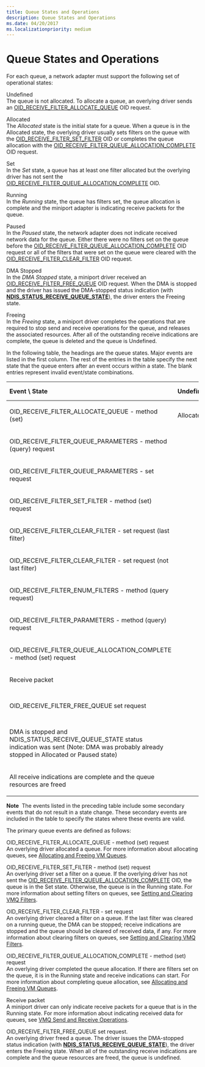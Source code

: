 ```yaml
---
title: Queue States and Operations
description: Queue States and Operations
ms.date: 04/20/2017
ms.localizationpriority: medium
---
```


# Queue States and Operations





For each queue, a network adapter must support the following set of operational states:

<a href="" id="undefined"></a>Undefined  
The queue is not allocated. To allocate a queue, an overlying driver sends an [OID\_RECEIVE\_FILTER\_ALLOCATE\_QUEUE](./oid-receive-filter-allocate-queue.md) OID request.

<a href="" id="allocated"></a>Allocated  
The *Allocated* state is the initial state for a queue. When a queue is in the Allocated state, the overlying driver usually sets filters on the queue with the [OID\_RECEIVE\_FILTER\_SET\_FILTER](./oid-receive-filter-set-filter.md) OID or completes the queue allocation with the [OID\_RECEIVE\_FILTER\_QUEUE\_ALLOCATION\_COMPLETE](./oid-receive-filter-queue-allocation-complete.md) OID request.

<a href="" id="set"></a>Set  
In the *Set* state, a queue has at least one filter allocated but the overlying driver has not sent the [OID\_RECEIVE\_FILTER\_QUEUE\_ALLOCATION\_COMPLETE](./oid-receive-filter-queue-allocation-complete.md) OID.

<a href="" id="running"></a>Running  
In the *Running* state, the queue has filters set, the queue allocation is complete and the miniport adapter is indicating receive packets for the queue.

<a href="" id="paused"></a>Paused  
In the *Paused* state, the network adapter does not indicate received network data for the queue. Either there were no filters set on the queue before the [OID\_RECEIVE\_FILTER\_QUEUE\_ALLOCATION\_COMPLETE](./oid-receive-filter-queue-allocation-complete.md) OID request or all of the filters that were set on the queue were cleared with the [OID\_RECEIVE\_FILTER\_CLEAR\_FILTER](./oid-receive-filter-clear-filter.md) OID request.

<a href="" id="dma-stopped"></a>DMA Stopped  
In the *DMA Stopped* state, a miniport driver received an [OID\_RECEIVE\_FILTER\_FREE\_QUEUE](./oid-receive-filter-free-queue.md) OID request. When the DMA is stopped and the driver has issued the DMA-stopped status indication (with [**NDIS\_STATUS\_RECEIVE\_QUEUE\_STATE**](./ndis-status-receive-queue-state.md)), the driver enters the Freeing state.

<a href="" id="freeing"></a>Freeing  
In the *Freeing* state, a miniport driver completes the operations that are required to stop send and receive operations for the queue, and releases the associated resources. After all of the outstanding receive indications are complete, the queue is deleted and the queue is Undefined.

In the following table, the headings are the queue states. Major events are listed in the first column. The rest of the entries in the table specify the next state that the queue enters after an event occurs within a state. The blank entries represent invalid event/state combinations.

<table>
<colgroup>
<col width="12%" />
<col width="12%" />
<col width="12%" />
<col width="12%" />
<col width="12%" />
<col width="12%" />
<col width="12%" />
<col width="12%" />
</colgroup>
<thead>
<tr class="header">
<th align="left">Event \ State</th>
<th align="left">Undefined</th>
<th align="left">Allocated</th>
<th align="left">Set</th>
<th align="left">Running</th>
<th align="left">Paused</th>
<th align="left">Stop DMA</th>
<th align="left">Freeing</th>
</tr>
</thead>
<tbody>
<tr class="odd">
<td align="left"><p>OID_RECEIVE_FILTER_ALLOCATE_QUEUE - method (set)</p></td>
<td align="left"><p>Allocated</p></td>
<td align="left"></td>
<td align="left"></td>
<td align="left"></td>
<td align="left"></td>
<td align="left"></td>
<td align="left"></td>
</tr>
<tr class="even">
<td align="left"><p>OID_RECEIVE_FILTER_QUEUE_PARAMETERS - method (query) request</p></td>
<td align="left"></td>
<td align="left"><p>Allocated</p></td>
<td align="left"><p>Set</p></td>
<td align="left"><p>Running</p></td>
<td align="left"><p>Paused</p></td>
<td align="left"></td>
<td align="left"></td>
</tr>
<tr class="odd">
<td align="left"><p>OID_RECEIVE_FILTER_QUEUE_PARAMETERS - set request</p></td>
<td align="left"></td>
<td align="left"><p>Allocated</p></td>
<td align="left"><p>Set</p></td>
<td align="left"><p>Running</p></td>
<td align="left"><p>Paused</p></td>
<td align="left"></td>
<td align="left"></td>
</tr>
<tr class="even">
<td align="left"><p>OID_RECEIVE_FILTER_SET_FILTER - method (set) request</p></td>
<td align="left"></td>
<td align="left"><p>Set</p></td>
<td align="left"><p>Set</p></td>
<td align="left"><p>Running</p></td>
<td align="left"><p>Running</p></td>
<td align="left"></td>
<td align="left"></td>
</tr>
<tr class="odd">
<td align="left"><p>OID_RECEIVE_FILTER_CLEAR_FILTER - set request (last filter)</p></td>
<td align="left"></td>
<td align="left"></td>
<td align="left"><p>Allocated</p></td>
<td align="left"><p>Paused</p></td>
<td align="left"></td>
<td align="left"></td>
<td align="left"></td>
</tr>
<tr class="even">
<td align="left"><p>OID_RECEIVE_FILTER_CLEAR_FILTER - set request (not last filter)</p></td>
<td align="left"></td>
<td align="left"></td>
<td align="left"><p>Set</p></td>
<td align="left"><p>Running</p></td>
<td align="left"></td>
<td align="left"></td>
<td align="left"></td>
</tr>
<tr class="odd">
<td align="left"><p>OID_RECEIVE_FILTER_ENUM_FILTERS - method (query request)</p></td>
<td align="left"></td>
<td align="left"><p>Allocated</p></td>
<td align="left"><p>Set</p></td>
<td align="left"><p>Running</p></td>
<td align="left"><p>Paused</p></td>
<td align="left"></td>
<td align="left"></td>
</tr>
<tr class="even">
<td align="left"><p>OID_RECEIVE_FILTER_PARAMETERS - method (query) request</p></td>
<td align="left"></td>
<td align="left"></td>
<td align="left"><p>Set</p></td>
<td align="left"><p>Running</p></td>
<td align="left"></td>
<td align="left"></td>
<td align="left"></td>
</tr>
<tr class="odd">
<td align="left"><p>OID_RECEIVE_FILTER_QUEUE_ALLOCATION_COMPLETE - method (set) request</p></td>
<td align="left"></td>
<td align="left"><p>Paused</p></td>
<td align="left"><p>Running</p></td>
<td align="left"></td>
<td align="left"></td>
<td align="left"></td>
<td align="left"></td>
</tr>
<tr class="even">
<td align="left"><p>Receive packet</p></td>
<td align="left"></td>
<td align="left"></td>
<td align="left"></td>
<td align="left"><p>Running</p></td>
<td align="left"></td>
<td align="left"></td>
<td align="left"></td>
</tr>
<tr class="odd">
<td align="left"><p>OID_RECEIVE_FILTER_FREE_QUEUE set request</p></td>
<td align="left"></td>
<td align="left"><p>Stop DMA</p></td>
<td align="left"></td>
<td align="left"></td>
<td align="left"><p>Stop DMA</p></td>
<td align="left"></td>
<td align="left"></td>
</tr>
<tr class="even">
<td align="left"><p>DMA is stopped and NDIS_STATUS_RECEIVE_QUEUE_STATE status indication was sent (Note: DMA was probably already stopped in Allocated or Paused state)</p></td>
<td align="left"></td>
<td align="left"></td>
<td align="left"></td>
<td align="left"></td>
<td align="left"></td>
<td align="left"><p>Freeing</p></td>
<td align="left"></td>
</tr>
<tr class="odd">
<td align="left"><p>All receive indications are complete and the queue resources are freed</p></td>
<td align="left"></td>
<td align="left"></td>
<td align="left"></td>
<td align="left"></td>
<td align="left"></td>
<td align="left"></td>
<td align="left"><p>Undefined</p></td>
</tr>
</tbody>
</table>

 

**Note**  The events listed in the preceding table include some secondary events that do not result in a state change. These secondary events are included in the table to specify the states where these events are valid.

 

The primary queue events are defined as follows:

<a href="" id="oid-receive-filter-allocate-queue---method--set--request"></a>OID\_RECEIVE\_FILTER\_ALLOCATE\_QUEUE - method (set) request  
An overlying driver allocated a queue. For more information about allocating queues, see [Allocating and Freeing VM Queues](allocating-and-freeing-vm-queues.md).

<a href="" id="oid-receive-filter-set-filter---method--set--request"></a>OID\_RECEIVE\_FILTER\_SET\_FILTER - method (set) request  
An overlying driver set a filter on a queue. If the overlying driver has not sent the [OID\_RECEIVE\_FILTER\_QUEUE\_ALLOCATION\_COMPLETE](./oid-receive-filter-queue-allocation-complete.md) OID, the queue is in the Set state. Otherwise, the queue is in the Running state. For more information about setting filters on queues, see [Setting and Clearing VMQ Filters](setting-and-clearing-vmq-filters.md).

<a href="" id="oid-receive-filter-clear-filter---set-request"></a>OID\_RECEIVE\_FILTER\_CLEAR\_FILTER - set request  
An overlying driver cleared a filter on a queue. If the last filter was cleared on a running queue, the DMA can be stopped; receive indications are stopped and the queue should be cleared of received data, if any. For more information about clearing filters on queues, see [Setting and Clearing VMQ Filters](setting-and-clearing-vmq-filters.md).

<a href="" id="oid-receive-filter-queue-allocation-complete---method--set--request"></a>OID\_RECEIVE\_FILTER\_QUEUE\_ALLOCATION\_COMPLETE - method (set) request  
An overlying driver completed the queue allocation. If there are filters set on the queue, it is in the Running state and receive indications can start. For more information about completing queue allocation, see [Allocating and Freeing VM Queues](allocating-and-freeing-vm-queues.md).

<a href="" id="receive-packet"></a>Receive packet  
A miniport driver can only indicate receive packets for a queue that is in the Running state. For more information about indicating received data for queues, see [VMQ Send and Receive Operations](vmq-send-and-receive-operations.md).

<a href="" id="oid-receive-filter-free-queue-set-request-"></a>OID\_RECEIVE\_FILTER\_FREE\_QUEUE set request.  
An overlying driver freed a queue. The driver issues the DMA-stopped status indication (with [**NDIS\_STATUS\_RECEIVE\_QUEUE\_STATE**](./ndis-status-receive-queue-state.md)), the driver enters the Freeing state. When all of the outstanding receive indications are complete and the queue resources are freed, the queue is undefined.

 


